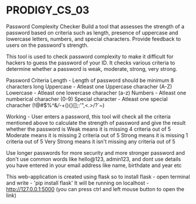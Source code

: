 # PRODIGY_CS_03
Password Complexity Checker 
Build a tool that assesses the strength of a password based on criteria  such as length, presence of uppercase and lowercase letters, numbers, and  special characters. Provide feedback to users on the password's strength.

This tool is used to check password complexity to make it difficult for hackers to guess the password of your ID. It checks various criteria to determine whether a password is weak, moderate, strong, very strong. 

Password Criteria
Length - Length of password should be minimum 8 characters long
Uppercase - Atleast one Uppercase characher (A-Z)
Lowercase - Atleast one lowercase characher (a-z)
Numbers - Atleast one numberical characher (0-9)
Special character - Atleast one special characher (!@#$%^&*/*-+(){}[];:'",<.>/?`~)

Working - User enters a password, this tool will check all the criteria mentioned above to calculate the strength of password and give the result whether the password is 
Weak means it is missing 4 criteria out of 5
Moderate means it is missing 2 criteria out of 5
Strong means it is missing 1 criteria out of 5
Very Strong means it isn't missing any criteria out of 5

Use longer passwords for more security and more stronger password and don't use common words like hello@123, admin123, and dont use details you have entered in your email address like name, birthdate and year etc

This web-application is created using flask so to install flask - open terminal and write - 'pip install flask'
It will be running on localhost - http://127.0.0.1:5000 (you can press ctrl and left mouse button to open the link)
